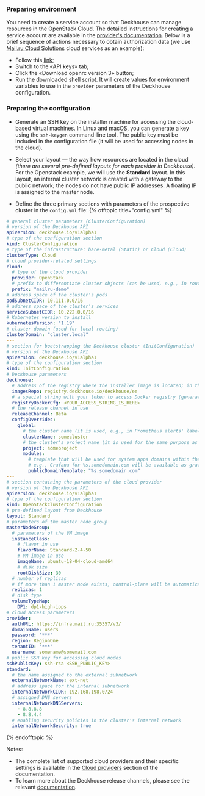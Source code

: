 ### Preparing environment
You need to create a service account so that Deckhouse can manage resources in the OpenStack Cloud. The detailed instructions for creating a service account are available in the [provider's documentation](https://docs.openstack.org/keystone/pike/admin/cli-keystone-manage-services.html). Below is a brief sequence of actions necessary to obtain authorization data (we use [Mail.ru Cloud Solutions](https://mcs.mail.ru/) cloud services as an example):
- Follow this [link](https://mcs.mail.ru/app/project/keys/);
- Switch to the «API keys» tab;
- Click the «Download openrc version 3» button;
- Run the downloaded shell script. It will create values for environment variables to use in the `provider` parameters of the Deckhouse configuration.

### Preparing the configuration
-  Generate an SSH key on the installer machine for accessing the cloud-based virtual machines. In Linux and macOS, you can generate a key using the `ssh-keygen` command-line tool. The public key must be included in the configuration file (it will be used for accessing nodes in the cloud).

-  Select your layout — the way how resources are located in the cloud *(there are several pre-defined layouts for each provider in Deckhouse)*. For the Openstack example, we will use the **Standard** layout. In this layout, an internal cluster network is created with a gateway to the public network; the nodes do not have public IP addresses. A floating IP is assigned to the master node.

-  Define the three primary sections with parameters of the prospective cluster in the `config.yml` file:
{% offtopic title="config.yml" %}
```yaml
# general cluster parameters (ClusterConfiguration)
# version of the Deckhouse API
apiVersion: deckhouse.io/v1alpha1
# type of the configuration section
kind: ClusterConfiguration
# type of the infrastructure: bare-metal (Static) or Cloud (Cloud)
clusterType: Cloud
# cloud provider-related settings
cloud:
  # type of the cloud provider
  provider: OpenStack
  # prefix to differentiate cluster objects (can be used, e.g., in routing)
  prefix: "mailru-demo"
# address space of the cluster's pods
podSubnetCIDR: 10.111.0.0/16
# address space of the cluster's services
serviceSubnetCIDR: 10.222.0.0/16
# Kubernetes version to install
kubernetesVersion: "1.19"
# cluster domain (used for local routing)
clusterDomain: "cluster.local"
---
# section for bootstrapping the Deckhouse cluster (InitConfiguration)
# version of the Deckhouse API
apiVersion: deckhouse.io/v1alpha1
# type of the configuration section
kind: InitConfiguration
# Deckhouse parameters
deckhouse:
  # address of the registry where the installer image is located; in this case, the default value for Deckhouse EE is set
  imagesRepo: registry.deckhouse.io/deckhouse/ee
  # a special string with your token to access Docker registry (generated automatically for your license token)
  registryDockerCfg: <YOUR_ACCESS_STRING_IS_HERE>
  # the release channel in use
  releaseChannel: Beta
  configOverrides:
    global:
      # the cluster name (it is used, e.g., in Prometheus alerts' labels)
      clusterName: somecluster
      # the cluster's project name (it is used for the same purpose as the cluster name)
      project: someproject
      modules:
        # template that will be used for system apps domains within the cluster
        # e.g., Grafana for %s.somedomain.com will be available as grafana.somedomain.com
        publicDomainTemplate: "%s.somedomain.com"
---
# section containing the parameters of the cloud provider
# version of the Deckhouse API
apiVersion: deckhouse.io/v1alpha1
# type of the configuration section
kind: OpenStackClusterConfiguration
# pre-defined layout from Deckhouse
layout: Standard
# parameters of the master node group
masterNodeGroup:
  # parameters of the VM image
  instanceClass:
    # flavor in use
    flavorName: Standard-2-4-50
    # VM image in use
    imageName: ubuntu-18-04-cloud-amd64
    # disk size
    rootDiskSize: 30
  # number of replicas
  # if more than 1 master node exists, control-plane will be automatically deployed on all master nodes
  replicas: 1
  # disk type
  volumeTypeMap:
    DP1: dp1-high-iops
# cloud access parameters
provider:
  authURL: https://infra.mail.ru:35357/v3/
  domainName: users
  password: '***'
  region: RegionOne
  tenantID: '***'
  username: somename@somemail.com
# public SSH key for accessing cloud nodes
sshPublicKey: ssh-rsa <SSH_PUBLIC_KEY>
standard:
  # the name assigned to the external subnetwork
  externalNetworkName: ext-net
  # address space for the internal subnetwork
  internalNetworkCIDR: 192.168.198.0/24
  # assigned DNS servers
  internalNetworkDNSServers:
    - 8.8.8.8
    - 8.8.4.4
  # enabling security policies in the cluster's internal network
  internalNetworkSecurity: true
```
{% endofftopic %}

Notes:
- The complete list of supported cloud providers and their specific settings is available in the [Cloud providers](/en/documentation/v1/kubernetes.html) section of the documentation.
- To learn more about the Deckhouse release channels, please see the relevant [documentation](/en/documentation/v1/deckhouse-release-channels.html).
